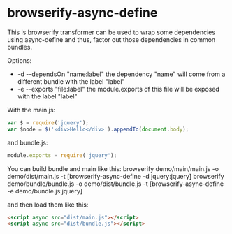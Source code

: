 browserify-async-define
=======================
This is browserify transformer can be used to wrap some dependencies using async-define and thus, factor out those dependencies in common bundles.

Options:
*  -d --dependsOn "name:label" the dependency "name" will come from a different bundle with the label "label"
*  -e --exports "file:label" the module.exports of this file will be exposed with the label "label"

With the main.js:
```js
var $ = require('jquery');
var $node = $('<div>Hello</div>').appendTo(document.body);
```
and bundle.js:
```js
module.exports = require('jquery');
```

You can build bundle and main like this:
    browserify demo/main/main.js -o demo/dist/main.js -t [browserify-async-define -d jquery:jquery]
    browserify demo/bundle/bundle.js -o demo/dist/bundle.js -t [browserify-async-define -e demo/bundle.js:jquery]

and then load them like this:
```html
<script async src="dist/main.js"></script>
<script async src="dist/bundle.js"></script>
```
